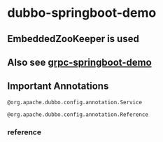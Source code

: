 
# dubbo-springboot-demo


## EmbeddedZooKeeper is used


## Also see [grpc-springboot-demo](https://github.com/vikki-xiaohua/RPC-series-grpc-springboot-demo)


## Important  Annotations

```
@org.apache.dubbo.config.annotation.Service
    
@org.apache.dubbo.config.annotation.Reference
```

### reference
